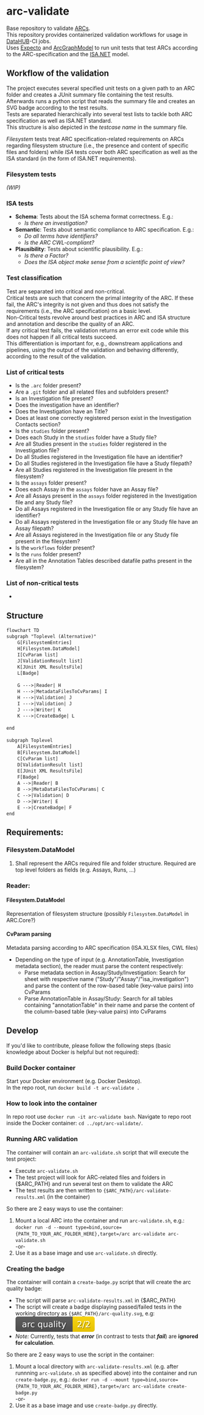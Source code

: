 # arc-validate

Base repository to validate [ARCs](https://github.com/nfdi4plants/ARC-specification/blob/main/ARC%20specification.md).  
This repository provides containerized validation workflows for usage in [DataHUB](https://git.nfdi4plants.org/explore)-CI jobs.  
Uses [Expecto](https://github.com/haf/expecto) and [ArcGraphModel](https://github.com/nfdi4plants/ArcGraphModel) to run unit tests that test ARCs according to the ARC-specification and the [ISA.NET](https://github.com/nfdi4plants/ISADotNet) model.

## Workflow of the validation

The project executes several specified unit tests on a given path to an ARC folder and creates a JUnit summary file containing the test results. Afterwards runs a python script that reads the summary file and creates an SVG badge according to the test results.  
Tests are separated hierarchically into several test lists to tackle both ARC specification as well as ISA.NET standard.  
This structure is also depicted in the _testcase name_ in the summary file.

_Filesystem_ tests treat ARC specification-related requirements on ARCs regarding filesystem structure (i.e., the presence and content of specific files and folders) while _ISA_ tests cover both ARC specification as well as the ISA standard (in the form of ISA.NET requirements).

### Filesystem tests

_(WIP)_

### ISA tests

- **Schema**: Tests about the ISA schema format correctness. E.g.:
  - _Is there an investigation?_
- **Semantic**: Tests about semantic compliance to ARC specification. E.g.:
  - _Do all terms have identifiers?_
  - _Is the ARC CWL-compliant?_
- **Plausibility**: Tests about scientific plausibility. E.g.:
  - _Is there a Factor?_
  - _Does the ISA object make sense from a scientific point of view?_

### Test classification

Test are separated into critical and non-critical.  
Critical tests are such that concern the primal integrity of the ARC. If these fail, the ARC's integrity is not given and thus does not satisfy the requirements (i.e., the ARC specification) on a basic level.  
Non-Critical tests revolve around best practices in ARC and ISA structure and annotation and describe the quality of an ARC.  
If any critical test fails, the validation returns an error exit code while this does not happen if all critical tests succeed.  
This differentiation is important for, e.g., downstream applications and pipelines, using the output of the validation and behaving differently, according to the result of the validation.

### List of critical tests

- Is the `.arc` folder present?
- Are a `.git` folder and all related files and subfolders present?
- Is an Investigation file present?
- Does the investigation have an identifier?
- Does the Investigation have an Title?
- Does at least one correctly registered person exist in the Investigation Contacts section?
- Is the `studies` folder present?
- Does each Study in the `studies` folder have a Study file?
- Are all Studies present in the `studies` folder registered in the Investigation file?
- Do all Studies registered in the Investigation file have an identifier?
- Do all Studies registered in the Investigation file have a Study filepath?
- Are all Studies registered in the Investigation file present in the filesystem?
- Is the `assays` folder present?
- Does each Assay in the `assays` folder have an Assay file?
- Are all Assays present in the `assays` folder registered in the Investigation file and any Study file?
- Do all Assays registered in the Investigation file or any Study file have an identifier? 
- Do all Assays registered in the Investigation file or any Study file have an Assay filepath?
- Are all Assays registered in the Investigation file or any Study file present in the filesystem? 
- Is the `workflows` folder present?
- Is the `runs` folder present?
- Are all in the Annotation Tables described datafile paths present in the filesystem?

### List of non-critical tests

- 

## Structure

```mermaid
flowchart TD
subgraph "Toplevel (Alternative)"
    G[FilesystemEntries] 
	H[Filesystem.DataModel]
	I[CvParam list]
    J[ValidationResult list]
    K[JUnit XML ResultsFile]
    L[Badge]

	G --->|Reader| H
	H --->|MetadataFilesToCvParams| I
	H --->|Validation| J
	I --->|Validation| J
	J --->|Writer| K
	K --->|CreateBadge| L

end

subgraph Toplevel
    A[FilesystemEntries]
	B[Filesystem.DataModel]
	C[CvParam list]
	D[ValidationResult list]
	E[JUnit XML ResultsFile]
	F[Badge]
	A -->|Reader| B
	B -->|MetaDataFilesToCvParams| C
    C -->|Validation| D
    D -->|Writer| E
    E -->|CreateBadge| F
end
```

## Requirements:

### Filesystem.DataModel

1. Shall represent the ARCs required file and folder structure. Required are top level folders as fields (e.g. Assays, Runs, ...)

### Reader:

#### Filesystem.DataModel

Representation of filesystem structure (possibly `Filesystem.DataModel` in ARC.Core?)

#### CvParam parsing

Metadata parsing according to ARC specification (ISA.XLSX files, CWL files)
  - Depending on the type of input (e.g. AnnotationTable, Investigation metadata section), the reader must parse the content respectively:
    - Parse metadata section in Assay/Study/Investigation: Search for sheet with respective name ("Study"/"Assay"/"isa_investigation") and parse the content of the row-based table (key-value pairs) into CvParams
    - Parse AnnotationTable in Assay/Study: Search for all tables containing "annotationTable" in their name and parse the content of the column-based table (key-value pairs) into CvParams

## Develop

If you'd like to contribute, please follow the following steps (basic knowledge about Docker is helpful but not required):

### Build Docker container 

Start your Docker environment (e.g. Docker Desktop).  
In the repo root, run `docker build -t arc-validate .`

### How to look into the container

In repo root use `docker run -it arc-validate bash`.
Navigate to repo root inside the Docker container: `cd ../opt/arc-validate/`.

### Running ARC validation

The container will contain an `arc-validate.sh` script that will execute the test project:

- Execute `arc-validate.sh` 
- The test project will look for ARC-related files and folders in {$ARC_PATH} and run several test on them to validate the ARC
- The test results are then written to `{$ARC_PATH}/arc-validate-results.xml` (in the container)

So there are 2 easy ways to use the container:
1. Mount a local ARC into the container and run `arc-validate.sh`, e.g.: `docker run -d --mount type=bind,source={PATH_TO_YOUR_ARC_FOLDER_HERE},target=/arc arc-validate arc-validate.sh`  
-or-
2. Use it as a base image and use `arc-validate.sh` directly.

### Creating the badge

The container will contain a `create-badge.py` script that will create the arc quality badge:

- The script will parse `arc-validate-results.xml` in {$ARC_PATH}
- The script will create a badge displaying passed/failed tests in the working directory as `{$ARC_PATH}/arc-quality.svg`, e.g: ![](./test/arc-quality.svg)
- *Note:* Currently, tests that ***error*** (in contrast to tests that ***fail***) are **ignored for calculation**.

So there are 2 easy ways to use the script in the container:
1. Mount a local directory with `arc-validate-results.xml` (e.g. after runnning `arc-validate.sh` as specified above) into the container and run `create-badge.py`, e.g.: `docker run -d --mount type=bind,source={PATH_TO_YOUR_ARC_FOLDER_HERE},target=/arc arc-validate create-badge.py`  
-or-
2. Use it as a base image and use `create-badge.py` directly.
